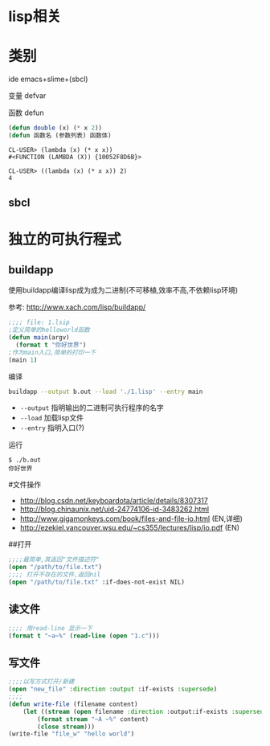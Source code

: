 # lisp相关

# 类别

ide emacs+slime+(sbcl)

变量 defvar

函数 defun

```lisp
(defun double (x) (* x 2))
(defun 函数名 (参数列表) 函数体)
```

```text
CL-USER> (lambda (x) (* x x))
#<FUNCTION (LAMBDA (X)) {10052F8D6B}> 

CL-USER> ((lambda (x) (* x x)) 2)
4    
```
## sbcl

# 独立的可执行程式

## buildapp
使用buildapp编译lisp成为成为二进制(不可移植,效率不高,不依赖lisp环境)

参考: http://www.xach.com/lisp/buildapp/

```cl
;;;; file: 1.lsip
;定义简单的helloworld函数
(defun main(argv)           
  (format t "你好世界")
;作为main入口,简单的打印一下
(main 1)
```

编译

```bash
buildapp --output b.out --load './1.lisp' --entry main
```
* `--output` 指明输出的二进制可执行程序的名字
* `--load` 加载lisp文件
* `--entry` 指明入口(?)

运行
```
$ ./b.out 
你好世界
```

#文件操作

* http://blog.csdn.net/keyboardota/article/details/8307317
* http://blog.chinaunix.net/uid-24774106-id-3483262.html
* http://www.gigamonkeys.com/book/files-and-file-io.html (EN,详细)
* http://ezekiel.vancouver.wsu.edu/~cs355/lectures/lisp/io.pdf (EN)

##打开
```cl
;;;;最简单,其返回"文件描述符"
(open "/path/to/file.txt")
;;;; 打开不存在的文件,返回nil
(open "/path/to/file.txt" :if-does-not-exist NIL)
```
## 读文件
```cl
;;;; 用read-line 显示一下
(format t "~a~%" (read-line (open "1.c")))
```
## 写文件
```cl
;;;;以写方式打开/新建
(open "new_file" :direction :output :if-exists :supersede)
;;;;
(defun write-file (filename content)
    (let ((stream (open filename :direction :output:if-exists :supersede)))
        (format stream "~A ~%" content)
        (close stream)))
(write-file "file_w" "hello world")
```